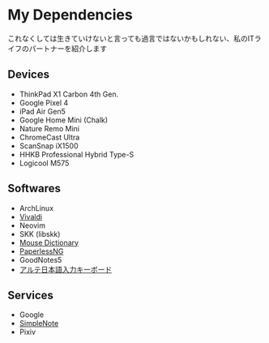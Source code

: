 # My Dependencies

これなくしては生きていけないと言っても過言ではないかもしれない、私のITライフのパートナーを紹介します

## Devices

- ThinkPad X1 Carbon 4th Gen.
- Google Pixel 4
- iPad Air Gen5
- Google Home Mini (Chalk)
- Nature Remo Mini
- ChromeCast Ultra
- ScanSnap iX1500
- HHKB Professional Hybrid Type-S
- Logicool M575

## Softwares

- ArchLinux
- [Vivaldi](https://vivaldi.com/)
- Neovim
- SKK (libskk)
- [Mouse Dictionary](https://qiita.com/wtetsu/items/c43232c6c44918e977c9)
- [PaperlessNG](https://paperless-ng.readthedocs.io/)
- GoodNotes5
- [アルテ日本語入力キーボード](https://www.keyboard-arte.com/)

## Services

- Google
- [SimpleNote](https://simplenote.com/)
- Pixiv

